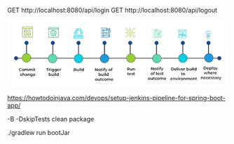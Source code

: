 GET http://localhost:8080/api/login
GET http://localhost:8080/api/logout

![img.png](img.png)

https://howtodoinjava.com/devops/setup-jenkins-pipeline-for-spring-boot-app/

-B -DskipTests clean package

./gradlew run bootJar
